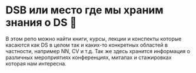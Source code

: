 # DSB или место где мы храним знания о DS :gem:

В этом репо можно найти книги, курсы, лекции и конспекты которые касаются как DS в целом так и каких-то конкретных областей в частности, например NN, CV и т.д. Так же здесь хранится информация о различных мероприятиях конференциях, митапах и стажировках которая нам интересна. 